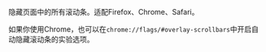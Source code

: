 隐藏页面中的所有滚动条。适配Firefox、Chrome、Safari。

如果你使用Chrome，也可以在`chrome://flags/#overlay-scrollbars`中开启自动隐藏滚动条的实验选项。
